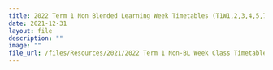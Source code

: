 ```yaml
---
title: 2022 Term 1 Non Blended Learning Week Timetables (T1W1,2,3,4,5,7,9)
date: 2021-12-31
layout: file
description: ""
image: ""
file_url: /files/Resources/2021/2022 Term 1 Non-BL Week Class Timetables 31 Dec 2021.pdf
---
```

